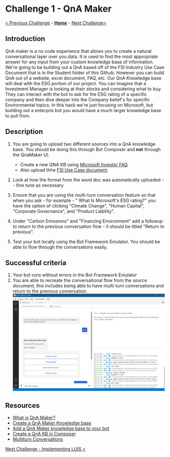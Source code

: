 # Challenge 1 - QnA Maker
[< Previous Challenge](./Challenge0-Setup.md) - **[Home](../README.md)** - [Next Challenge>](./Challenge2-LUIS.md)
## Introduction
QnA maker is a no code experience that allows you to create a natural conversational layer over you data. It is used to find the most appropriate answer for any input from your custom knowledge base of information. We're going to be building out a QnA based off of the FSI Industry Use Case Document that is in the Student folder of this Github. However you can build QnA out of a website, excel document, FAQ, etc. Our QnA Knowledge base will deal with the ESG portion of our project. You can imagine that a Investment Manager is looking at their stocks and considering what to buy. They can interact with the bot to ask for the ESG rating of a specific company and then dive deeper into  the Company belief's for specific Environmental topics. In this hack we're just focusing on Microsoft, but building out a enterpris bot you would have a much larger knowledge base to pull from.


## Description

1. You are going to upload two different sources into a QnA knowledge base. You should be doing this through Bot Composer and **not** through the QnaMaker UI. 

	- Create a new QNA KB using [Microsoft Investor FAQ](https://www.microsoft.com/en-us/Investor/FAQ.aspx)
	- Also upload thhe  [FSI Use Case document](./Resources/T20-FSI-ESG-BOT-ACS-IndustryUseCase.docx). 
	
2. Look at how the format from the word doc was automatically uploaded -- fine tune as necessary
3. Ensure that you are using the multi-turn conversation feature so that when you ask - for example - " What Is Microsoft's ESG rating?" you have the option of clicking "Climate Change", "Human Capital", "Corporate Governance", and "Product Liability".
4. Under "Carbon Emissions" and "Financing Environment" add a followup to return to the previous conversation flow - it should be titled "Return to previous".
5. Test your bot locally using the Bot Framework Emulator. You should be able to flow through the conversations easily.



## Successful criteria
1. Your bot runs without errors in the Bot Framework Emulator
2. You are able to recreate the conversational flow from the source document, this includes being able to have multi-turn conversations and return to the previous conversation.
![Sample](./Images/Ch1-1.JPG)


	
## Resources
- [What is QnA Maker?](https://docs.microsoft.com/en-us/azure/cognitive-services/qnamaker/overview/overview)
- [Create a QnA Maker Knowledge base](https://docs.microsoft.com/en-us/composer/how-to-create-qna-kb)
-  [Add a QnA Maker knowledge base to your bot](https://docs.microsoft.com/en-us/composer/how-to-add-qna-to-bot#:~:text=Composer%20allows%20you%20to%20build%20bots%20that%20contain,a%20bot%20using%20QnA%20Maker%20and%20LUIS%20intents.)
- [Create a QnA KB in Composer](https://docs.microsoft.com/en-us/composer/how-to-create-qna-kb)
- [Multiturn Conversations](https://docs.microsoft.com/en-us/azure/cognitive-services/QnAMaker/how-to/multiturn-conversation)



[Next Challenge - Implementing LUIS >](./Challenge2-LUIS.md)
